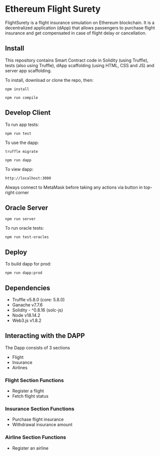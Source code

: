 # Ethereum Flight Surety

FlightSurety is a flight insurance simulation on Ethereum blockchain. It is a decentralized application (dApp) that allows passengers to purchase flight insurance and get compensated in case of flight delay or cancellation.

## Install

This repository contains Smart Contract code in Solidity (using Truffle), tests (also using Truffle), dApp scaffolding (using HTML, CSS and JS) and server app scaffolding.

To install, download or clone the repo, then:

`npm install`

`npm run compile`

## Develop Client

To run app tests:

`npm run test`

To use the dapp:

`truffle migrate`

`npm run dapp`

To view dapp:

`http://localhost:3000`

Always connect to MetaMask before taking any actions via button in top-right corner

## Oracle Server

`npm run server`

To run oracle tests:

`npm run test-oracles`

## Deploy

To build dapp for prod:

`npm run dapp:prod`

## Dependencies

- Truffle v5.8.0 (core: 5.8.0)
- Ganache v7.7.6
- Solidity - ^0.8.16 (solc-js)
- Node v18.14.2
- Web3.js v1.8.2

## Interacting with the DAPP

The Dapp consists of 3 sections

- Flight
- Insurance
- Airlines

### Flight Section Functions

- Register a flight
- Fetch flight status

### Insurance Section Functions

- Purchase flight insurance
- Withdrawal insurance amount

### Airline Section Functions

- Register an airline
